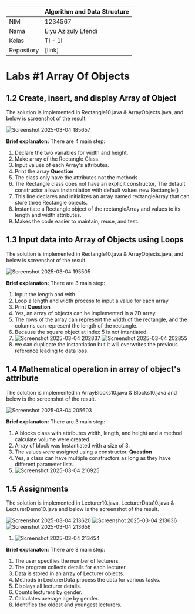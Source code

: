 |  | Algorithm and Data Structure |
|--|--|
| NIM |  1234567|
| Nama |  Eiyu Azizuly Efendi |
| Kelas | TI - 1I |
| Repository | [link]  |

# Labs #1 Array Of Objects

## 1.2 Create, insert, and display Array of Object

The solution is implemented in Rectangle10.java & ArrayObjects.java, and below is screenshot of the result.

![Screenshot 2025-03-04 185657](https://github.com/user-attachments/assets/dae35dc7-1616-4491-97a0-e9deaa29908c)

**Brief explanaton:** There are 4 main step: 
1. Declare the two variables for width and height.
2. Make array of the Rectangle Class.
3. Input values of each Array's attributes.
4. Print the array
**Question**
1. The class only have the attributes not the methods
2.  The Rectangle class does not have an explicit constructor, The default constructor allows instantiation with default values new Rectangle()
3.  This line declares and initializes an array named rectangleArray that can store three Rectangle objects.
4.  Instantiate a Rectangle object of the rectangleArray and values to its length and width attributes.
5.  Makes the code easier to maintain, reuse, and test.

## 1.3 Input data into Array of Objects using Loops

The solution is implemented in Rectangle10.java & ArrayObjects.java, and below is screenshot of the result.

![Screenshot 2025-03-04 195505](https://github.com/user-attachments/assets/63e7d1c0-1222-41a8-b25d-167bdc29325c)

**Brief explanaton:** There are 3 main step: 
1. Input the length and with
2. Loop a length and width process to input a value for each array
3. Print
**Question**
1. Yes, an array of objects can be implemented in a 2D array.
2. The rows of the array can represent the width of the rectangle, and the columns can represent the length of the rectangle.
3. Because the square object at index 5 is not intantiated.
4. ![Screenshot 2025-03-04 202837](https://github.com/user-attachments/assets/a3e403a6-dd10-4c49-86e2-533a05957082)
   ![Screenshot 2025-03-04 202855](https://github.com/user-attachments/assets/58d726f7-4dc6-4f11-a4a8-902bebf352f0)
5. we can duplicate the instantiation but it will overwrites the previous reference leading to data loss.
   
## 1.4 Mathematical operation in array of object's attribute

The solution is implemented in ArrayBlocks10.java & Blocks10.java and below is the screenshot of the result.

![Screenshot 2025-03-04 205603](https://github.com/user-attachments/assets/5a634671-c180-4b5d-b495-6c32996b56c4)

**Brief explanaton:** There are 3 main step: 
1. A blocks class with attributes width, length, and height and a method calculate volume were created.
2. Array of block was Instantiated with a size of 3.
3. The values were assigned using a constructor.
**Question**
1. Yes, a class can have multiple constructors as long as they have different parameter lists.
2. ![Screenshot 2025-03-04 210925](https://github.com/user-attachments/assets/6eef4779-753b-4ef4-bc91-734593bb0e5d)

## 1.5 Assignments

The solution is implemented in Lecturer10.java, LecturerData10.java & LecturerDemo10.java and below is the screenshot of the result.

![Screenshot 2025-03-04 213620](https://github.com/user-attachments/assets/0948f544-ef1f-4871-8418-b886a81aa9ad)
![Screenshot 2025-03-04 213636](https://github.com/user-attachments/assets/5dea2786-e815-459e-93ae-978d2cfa6916)
![Screenshot 2025-03-04 213656](https://github.com/user-attachments/assets/fbf47571-6975-4eee-a8fb-1e5661df1e64)


1. ![Screenshot 2025-03-04 213454](https://github.com/user-attachments/assets/0f6b21ac-f8ae-4acf-bfab-8be7ed4c2145)

**Brief explanaton:** There are 8 main step:
1. The user specifies the number of lecturers.
2. The program collects details for each lecturer.
3. Data is stored in an array of Lecturer objects.
4. Methods in LecturerData process the data for various tasks.
5. Displays all lecturer details.
6. Counts lecturers by gender.
7. Calculates average age by gender.
8. Identifies the oldest and youngest lecturers.
   










   
